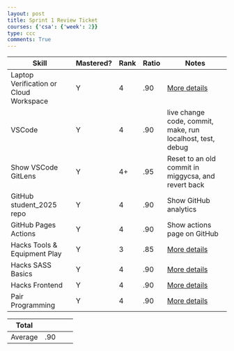 ```yaml
---
layout: post
title: Sprint 1 Review Ticket
courses: {'csa': {'week': 2}}
type: ccc
comments: True
---
```




| Skill                             | Mastered? | Rank | Ratio | Notes                                                  |
| ---------------------------------- | --------- | ---- | ----- | ------------------------------------------------------ |
| Laptop Verification or Cloud Workspace | Y         | 4    | .90  | [More details](./2024/09/09/blog.html)                 |
| VSCode                             | Y         | 4    | .90  | live change code, commit, make, run localhost, test, debug |
| Show VSCode GitLens                | Y         | 4+   | .95  | Reset to an old commit in miggycsa, and revert back    |
| GitHub student_2025 repo           | Y         | 4    | .90  | Show GitHub analytics                                  |
| GitHub Pages Actions               | Y         | 4    | .90  | Show actions page on GitHub                            |
| Hacks Tools & Equipment Play       | Y         | 3    | .85  | [More details](./blog.html)                 |
| Hacks SASS Basics                  | Y         | 4    | .90  | [More details](./blog.html)                 |
| Hacks Frontend                     | Y         | 4    | .90  | [More details](./blog.html)                 |
| Pair Programming                   | Y         | 4    | .90  | [More details](./blog.html)                 |

| Total |   |   |   |
| ----- | - | - | - |
| Average |  .90 |   |   |


<body>
    <!-- Utteranc.es comment section -->
    <script src="https://utteranc.es/client.js"
        repo="miggysp/miggycsa"
        issue-term="pathname"
        theme="github-light"
        crossorigin="anonymous"
        async>
    </script>
<body>
